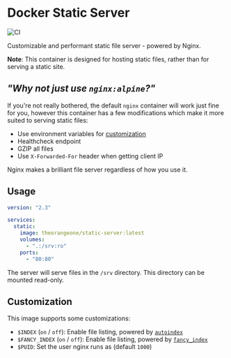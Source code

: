 # Docker Static Server

![CI](https://github.com/RealOrangeOne/docker-static-server/workflows/CI/badge.svg)

Customizable and performant static file server - powered by Nginx.

__Note__: This container is designed for hosting static files, rather than for serving a static site.

## _"Why not just use `nginx:alpine`?"_

If you're not really bothered, the default `nginx` container will work just fine for you, however this container has a few modifications which make it more suited to serving static files:

- Use environment variables for [customization](#customization)
- Healthcheck endpoint
- GZIP all files
- Use `X-Forwarded-For` header when getting client IP

Nginx makes a brilliant file server regardless of how you use it.

## Usage

```yml
version: "2.3"

services:
  static:
    image: theorangeone/static-server:latest
    volumes:
      - ".:/srv:ro"
    ports:
      - "80:80"
```

The server will serve files in the `/srv` directory. This directory can be mounted read-only.

## Customization

This image supports some customizations:

- `$INDEX` (`on` / `off`): Enable file listing, powered by [`autoindex`](https://nginx.org/en/docs/http/ngx_http_autoindex_module.html)
- `$FANCY_INDEX` (`on` / `off`): Enable file listing, powered by [`fancy_index`](https://www.nginx.com/resources/wiki/modules/fancy_index/)
- `$PUID`: Set the user nginx runs as (default `1000`)
